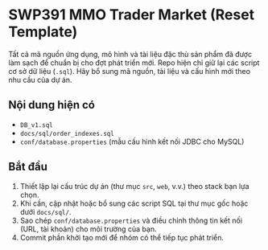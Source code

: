 # SWP391 MMO Trader Market (Reset Template)

Tất cả mã nguồn ứng dụng, mô hình và tài liệu đặc thù sản phẩm đã được làm sạch để chuẩn bị cho đợt phát triển mới.
Repo hiện chỉ giữ lại các script cơ sở dữ liệu (`.sql`). Hãy bổ sung mã nguồn, tài liệu và cấu hình mới theo nhu cầu của dự án.

## Nội dung hiện có

- `DB_v1.sql`
- `docs/sql/order_indexes.sql`
- `conf/database.properties` (mẫu cấu hình kết nối JDBC cho MySQL)

## Bắt đầu

1. Thiết lập lại cấu trúc dự án (thư mục `src`, `web`, v.v.) theo stack bạn lựa chọn.
2. Khi cần, cập nhật hoặc bổ sung các script SQL tại thư mục gốc hoặc dưới `docs/sql/`.
3. Sao chép `conf/database.properties` và điều chỉnh thông tin kết nối (URL, tài khoản) cho môi trường của bạn.
4. Commit phần khởi tạo mới để nhóm có thể tiếp tục phát triển.
